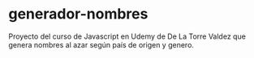 # generador-nombres
Proyecto del curso de Javascript en Udemy de De La Torre Valdez que genera nombres al azar según país de origen y genero.

